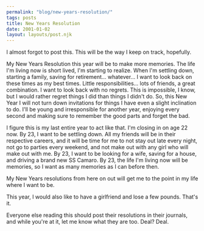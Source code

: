 ```yaml
---
permalink: "blog/new-years-resolution/"
tags: posts
title: New Years Resolution
date: 2001-01-02
layout: layouts/post.njk
---
```


I almost forgot to post this. This will be the way I keep on track, hopefully. 

My New Years Resolution this year will be to make more memories. The life I'm living now is short lived, I'm starting to realize. When I'm settling down, starting a family, saving for retirement... whatever... I want to look back on these times as my best times. Little responsibilities... lots of friends, a great combination. I want to look back with no regrets. This is impossible, I know, but I would rather regret things I did than things I didn't do. So, this New Year I will not turn down invitations for things I have even a slight inclination to do. I'll be young and irresponsible for another year, enjoying every second and making sure to remember the good parts and forget the bad. 

I figure this is my last entire year to act like that. I'm closing in on age 22 now. By 23, I want to be settling down. All my friends will be in their respective careers, and it will be time for me to not stay out late every night, not go to parties every weekend, and not make out with any girl who will make out with me. By 23, I want to be looking for a wife, saving for a house, and driving a brand new SS Camaro. By 23, the life I'm living now will be memories, so I want as many memories as I can before then. 

My New Years resolutions from here on out will get me to the point in my life where I want to be. 

This year, I would also like to have a girlfriend and lose a few pounds. That's it.

Everyone else reading this should post their resolutions in their journals, and while you're at it, let me know what they are too. Deal? Deal.